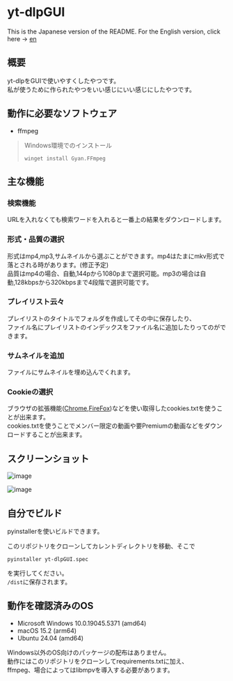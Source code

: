 # yt-dlpGUI

This is the Japanese version of the README. For the English version, click here → [en](README.en.md)

## 概要
yt-dlpをGUIで使いやすくしたやつです。  
私が使うために作られたやつをいい感じにいい感じにしたやつです。

## 動作に必要なソフトウェア
- ffmpeg

> Windows環境でのインストール
> ```bash:ターミナル
> winget install Gyan.FFmpeg
> ```

## 主な機能
### 検索機能
URLを入れなくても検索ワードを入れると一番上の結果をダウンロードします。

### 形式・品質の選択
形式はmp4,mp3,サムネイルから選ぶことができます。mp4はたまにmkv形式で落とされる時があります。(修正予定)  
品質はmp4の場合、自動,144pから1080pまで選択可能。mp3の場合は自動,128kbpsから320kbpsまで4段階で選択可能です。

### プレイリスト云々
プレイリストのタイトルでフォルダを作成してその中に保存したり、  
ファイル名にプレイリストのインデックスをファイル名に追加したりってのができます。  

### サムネイルを追加
ファイルにサムネイルを埋め込んでくれます。

### Cookieの選択
ブラウザの拡張機能([Chrome](https://chromewebstore.google.com/detail/get-cookiestxt-locally/cclelndahbckbenkjhflpdbgdldlbecc),[FireFox](https://addons.mozilla.org/ja/firefox/addon/cookies-txt/))などを使い取得したcookies.txtを使うことが出来ます。  
cookies.txtを使うことでメンバー限定の動画や要Premiumの動画などをダウンロードすることが出来ます。

## スクリーンショット

![image](https://github.com/user-attachments/assets/41a929f1-b9e3-497f-afb4-3335e6de8198)

![image](https://github.com/user-attachments/assets/239eef17-f7b3-4133-89bb-ff72e0d44a2e)

## 自分でビルド
pyinstallerを使いビルドできます。

このリポジトリをクローンしてカレントディレクトリを移動、そこで
```bash:
pyinstaller yt-dlpGUI.spec
```

を実行してください。  
`/dist`に保存されます。

## 動作を確認済みのOS
- Microsoft Windows 10.0.19045.5371 (amd64)
- macOS 15.2 (arm64)
- Ubuntu 24.04 (amd64)

Windows以外のOS向けのパッケージの配布はありません。  
動作にはこのリポジトリをクローンしてrequirements.txtに加え、  
ffmpeg、場合によってはlibmpvを導入する必要があります。